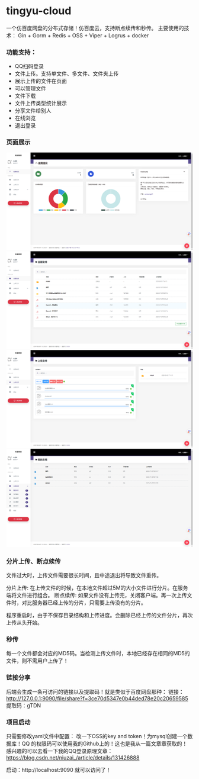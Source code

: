 # tingyu-cloud
一个仿百度网盘的分布式存储！仿百度云，支持断点续传和秒传。
主要使用的技术：
  Gin + Gorm + Redis + OSS + Viper + Logrus + docker

### 功能支持：
* QQ扫码登录
* 文件上传。支持单文件、多文件、文件夹上传
* 展示上传的文件在页面
* 可以管理文件
* 文件下载
* 文件上传类型统计展示
* 分享文件给别人
* 在线浏览
* 退出登录
### 页面展示
![image](https://github.com/cainiaoyige01/tingyu-cloud/blob/main/static/img/1.png)
![image](https://github.com/cainiaoyige01/tingyu-cloud/blob/main/static/img/2.png)
![image](https://github.com/cainiaoyige01/tingyu-cloud/blob/main/static/img/3.png)
![image](https://github.com/cainiaoyige01/tingyu-cloud/blob/main/static/img/5.png)

### 分片上传、断点续传
文件过大时，上传文件需要很长时间，且中途退出将导致文件重传。

分片上传: 在上传文件的时候，在本地文件超过5M的大小文件进行分片。在服务端将文件进行组合。
断点续传: 如果文件没有上传完，关闭客户端。再一次上传文件时，对比服务器已经上传的分片，只需要上传没有的分片。

程序重启时，由于不保存目录结构和上传进度。会删除已经上传的文件分片，再次上传从头开始。

### 秒传
每一个文件都会对应的MD5码。当检测上传文件时，本地已经存在相同的MD5的文件，则不需用户上传了！

### 链接分享
后端会生成一条可访问的链接以及提取码！就是类似于百度网盘那种：
链接：http://127.0.0.1:9090/file/share?f=3ce70d5347e0b44ded78e20c20659585 提取码：gTDN

### 项目启动
只需要修改yaml文件中配置：
改一下OSS的key and token！为mysql创建一个数据库！QQ 的权限码可以使用我的Github上的！这也是我从一篇文章章获取的！
感兴趣的可以去看一下我的QQ登录原理文章：https://blog.csdn.net/niuzai_/article/details/131426888

启动：http://localhost:9090  就可以访问了！
